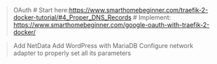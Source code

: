 > OAuth
    # Start here:https://www.smarthomebeginner.com/traefik-2-docker-tutorial/#4_Proper_DNS_Records
    # Implement: https://www.smarthomebeginner.com/google-oauth-with-traefik-2-docker/

> Add NetData
> Add WordPress with MariaDB
> Configure network adapter to properly set all its parameters